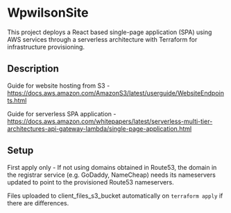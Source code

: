 # WpwilsonSite

This project deploys a React based single-page application (SPA) using AWS services through a serverless architecture with Terraform for infrastructure provisioning.

## Description

Guide for website hosting from S3 - https://docs.aws.amazon.com/AmazonS3/latest/userguide/WebsiteEndpoints.html

Guide for serverless SPA application - https://docs.aws.amazon.com/whitepapers/latest/serverless-multi-tier-architectures-api-gateway-lambda/single-page-application.html

## Setup

First apply only - If not using domains obtained in Route53, the domain in the registrar service (e.g. GoDaddy, NameCheap) needs its nameservers updated to point to the provisioned Route53 nameservers.

Files uploaded to client_files_s3_bucket automatically on `terraform apply` if there are differences.
